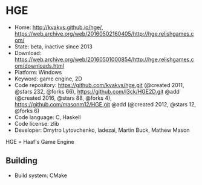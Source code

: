 # HGE

- Home: http://kvakvs.github.io/hge/, https://web.archive.org/web/20160502160405/http://hge.relishgames.com/
- State: beta, inactive since 2013
- Download: https://web.archive.org/web/20160501000854/http://hge.relishgames.com/downloads.html
- Platform: Windows
- Keyword: game engine, 2D
- Code repository: https://github.com/kvakvs/hge.git (@created 2011, @stars 232, @forks 66), https://github.com/I3ck/HGE2D.git @add (@created 2016, @stars 88, @forks 4), https://github.com/masonm12/HGE.git @add (@created 2012, @stars 12, @forks 6)
- Code language: C, Haskell
- Code license: zlib
- Developer: Dmytro Lytovchenko, ladezai, Martin Buck, Mathew Mason

HGE = Haaf's Game Engine

## Building

- Build system: CMake
